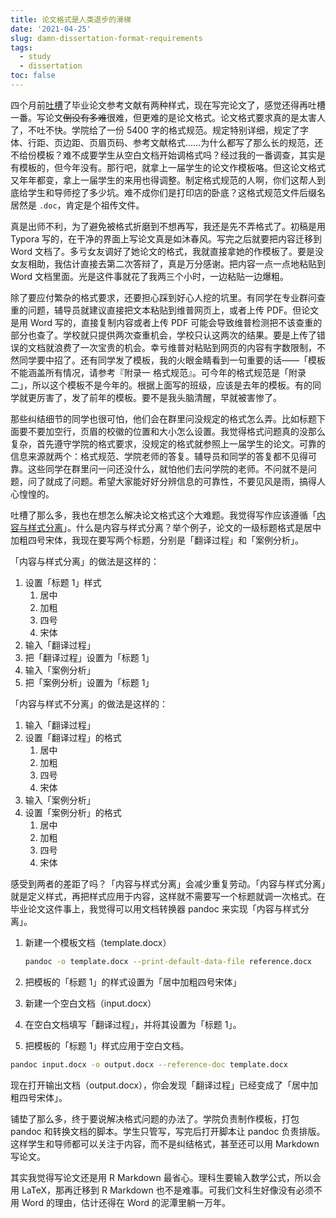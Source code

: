 ```yaml
---
title: 论文格式是人类退步的滑梯
date: '2021-04-25'
slug: damn-dissertation-format-requirements
tags:
  - study
  - dissertation
toc: false
---
```


四个月前[吐槽](http://disq.us/p/2dzghw9)了毕业论文参考文献有两种样式，现在写完论文了，感觉还得再吐槽一番。写论文~~倒没有多难~~很难，但更难的是论文格式。论文格式要求真的是太害人了，不吐不快。学院给了一份 5400 字的格式规范。规定特别详细，规定了字体、行距、页边距、页眉页码、参考文献格式……为什么都写了那么长的规范，还不给份模板？难不成要学生从空白文档开始调格式吗？经过我的一番调查，其实是有模板的，但今年没有。那行吧，就拿上一届学生的论文作模板咯。但这论文格式又年年都变，拿上一届学生的来用也得调整。制定格式规范的人啊，你们这帮人到底给学生和导师挖了多少坑。难不成你们是打印店的卧底？这格式规范文件后缀名居然是 `.doc`，肯定是个祖传文件。

真是出师不利，为了避免被格式折磨到不想再写，我还是先不弄格式了。初稿是用 Typora 写的，在干净的界面上写论文真是如沐春风。写完之后就要把内容迁移到 Word 文档了。多亏女友调好了她论文的格式，我就直接拿她的作模板了。要是没女友相助，我估计直接去第二次答辩了，真是万分感谢。把内容一点一点地粘贴到 Word 文档里面。光是这件事就花了我两三个小时，一边粘贴一边爆粗。

除了要应付繁杂的格式要求，还要担心踩到好心人挖的坑里。有同学在专业群问查重的问题，辅导员就建议直接把文本粘贴到维普网页上，或者上传 PDF。但论文是用 Word 写的，直接复制内容或者上传 PDF 可能会导致维普检测把不该查重的部分也查了。学校就只提供两次查重机会，学校只认这两次的结果。要是上传了错误的文档就浪费了一次宝贵的机会。幸亏维普对粘贴到网页的内容有字数限制，不然同学要中招了。还有同学发了模板，我的火眼金睛看到一句重要的话——「模板不能涵盖所有情况，请参考『附录一 格式规范』。可今年的格式规范是「附录二」，所以这个模板不是今年的。根据上面写的班级，应该是去年的模板。有的同学就更厉害了，发了前年的模板。要不是我头脑清醒，早就被害惨了。

那些纠结细节的同学也很可怕，他们会在群里问没规定的格式怎么弄。比如标题下面要不要加空行，页眉的校徽的位置和大小怎么设置。我觉得格式问题真的没那么复杂，首先遵守学院的格式要求，没规定的格式就参照上一届学生的论文。可靠的信息来源就两个：格式规范、学院老师的答复。辅导员和同学的答复都不见得可靠。这些同学在群里问一问还没什么，就怕他们去问学院的老师。不问就不是问题，问了就成了问题。希望大家能好好分辨信息的可靠性，不要见风是雨，搞得人心惶惶的。

吐槽了那么多，我也在想怎么解决论文格式这个大难题。我觉得写作应该遵循「[内容与样式分离](https://zh.wikipedia.org/wiki/%E5%91%88%E7%8E%B0%E4%B8%8E%E5%86%85%E5%AE%B9%E5%88%86%E7%A6%BB)」。什么是内容与样式分离？举个例子，论文的一级标题格式是居中加粗四号宋体，我现在要写两个标题，分别是「翻译过程」和「案例分析」。

「内容与样式分离」的做法是这样的：

1. 设置「标题 1」样式
    1. 居中
    1. 加粗
    1. 四号
    1. 宋体
1. 输入「翻译过程」
1. 把「翻译过程」设置为「标题 1」
1. 输入「案例分析」
1. 把「案例分析」设置为「标题 1」

「内容与样式不分离」的做法是这样的：

1. 输入「翻译过程」
1. 设置「翻译过程」的格式
    1. 居中
    1. 加粗
    1. 四号
    1. 宋体
1. 输入「案例分析」
1. 设置「案例分析」的格式
    1. 居中
    1. 加粗
    1. 四号
    1. 宋体

感受到两者的差距了吗？「内容与样式分离」会减少重复劳动。「内容与样式分离」就是定义样式，再把样式应用于内容，这样就不需要写一个标题就调一次格式。在毕业论文这件事上，我觉得可以用文档转换器 pandoc 来实现「内容与样式分离」。

1. 新建一个模板文档（template.docx）

    ```bash
    pandoc -o template.docx --print-default-data-file reference.docx
    ```

2. 把模板的「标题 1」的样式设置为「居中加粗四号宋体」

3. 新建一个空白文档（input.docx）

4. 在空白文档填写「翻译过程」，并将其设置为「标题 1」。

5. 把模板的「标题 1」样式应用于空白文档。

```bash
pandoc input.docx -o output.docx --reference-doc template.docx
```

现在打开输出文档（output.docx），你会发现「翻译过程」已经变成了「居中加粗四号宋体」。

铺垫了那么多，终于要说解决格式问题的办法了。学院负责制作模板，打包 pandoc 和转换文档的脚本。学生只管写，写完后打开脚本让 pandoc 负责排版。这样学生和导师都可以关注于内容，而不是纠结格式，甚至还可以用 Markdown 写论文。

其实我觉得写论文还是用 R Markdown 最省心。理科生要输入数学公式，所以会用 LaTeX，那再迁移到 R Markdown 也不是难事。可我们文科生好像没有必须不用 Word 的理由，估计还得在 Word 的泥潭里躺一万年。

